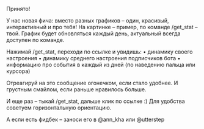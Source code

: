 Принято!

У нас новая фича: вместо разных графиков – один, красивый, интерактивный и про тебя! На картинке – пример[,](https://utterstep-public.fra1.digitaloceanspaces.com/ilquentir/example-graph.png) по команде /get_stat – твой.
График будет обновляться каждый день, актуальный всегда доступен по команде.

Нажимай /get_stat, переходи по ссылке и увидишь:
• динамику своего настроения
• динамику среднего настроения подписчиков бота
• информацию про события в каждый из дней (по наведению пальца или курсора)

Отреагируй на это сообщение огонечком, если стало удобнее. И грустным смайлом, если раньше нравилось больше.

И еще раз – тыкай /get_stat, дальше клик по ссылке :) Для удобства советуем горизонтальную ориентацию.

А если есть фидбек – заноси его в @ann_kha или @utterstep